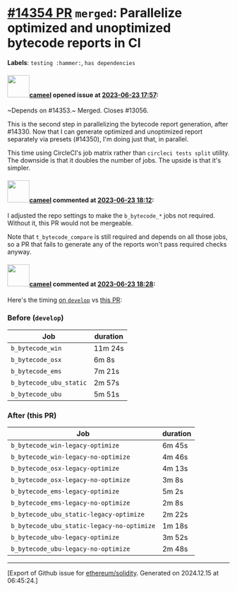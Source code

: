 # [\#14354 PR](https://github.com/ethereum/solidity/pull/14354) `merged`: Parallelize optimized and unoptimized bytecode reports in CI
**Labels**: `testing :hammer:`, `has dependencies`


#### <img src="https://avatars.githubusercontent.com/u/137030?v=4" width="50">[cameel](https://github.com/cameel) opened issue at [2023-06-23 17:57](https://github.com/ethereum/solidity/pull/14354):

~Depends on #14353.~ Merged.
Closes #13056.

This is the second step in parallelizing the bytecode report generation, after #14330. Now that I can generate optimized and unoptimized report separately via presets (#14350), I'm doing just that, in parallel.

This time using CircleCI's job matrix rather than `circleci tests split` utility. The downside is that it doubles the number of jobs. The upside is that it's simpler.

#### <img src="https://avatars.githubusercontent.com/u/137030?v=4" width="50">[cameel](https://github.com/cameel) commented at [2023-06-23 18:12](https://github.com/ethereum/solidity/pull/14354#issuecomment-1604664098):

I adjusted the repo settings to make the `b_bytecode_*` jobs not required. Without it, this PR would not be mergeable.

Note that `t_bytecode_compare` is still required and depends on all those jobs, so a PR that fails to generate any of the reports won't pass required checks anyway.

#### <img src="https://avatars.githubusercontent.com/u/137030?v=4" width="50">[cameel](https://github.com/cameel) commented at [2023-06-23 18:28](https://github.com/ethereum/solidity/pull/14354#issuecomment-1604683305):

Here's the timing [on `develop`](https://app.circleci.com/pipelines/github/ethereum/solidity/30335/workflows/eb4a917b-de0c-4dbb-97be-9589451ba59a) vs [this PR](https://app.circleci.com/pipelines/github/ethereum/solidity/30337/workflows/f86db905-7b06-43ad-a563-53ca2b92c2e1):

### Before (`develop`)
| Job                     | duration |
|-------------------------|----------|
| `b_bytecode_win`        | 11m 24s  |
| `b_bytecode_osx`        | 6m 8s    |
| `b_bytecode_ems`        | 7m 21s   |
| `b_bytecode_ubu_static` | 2m 57s   |
| `b_bytecode_ubu`        | 5m 51s   |

### After (this PR)
| Job                                        | duration |
|--------------------------------------------|----------|
| `b_bytecode_win-legacy-optimize`           | 6m 45s   |
| `b_bytecode_win-legacy-no-optimize`        | 4m 46s   |
| `b_bytecode_osx-legacy-optimize`           | 4m 13s   |
| `b_bytecode_osx-legacy-no-optimize`        | 3m 8s    |
| `b_bytecode_ems-legacy-optimize`           | 5m 2s    |
| `b_bytecode_ems-legacy-no-optimize`        | 2m 8s    |
| `b_bytecode_ubu_static-legacy-optimize`    | 2m 22s   |
| `b_bytecode_ubu_static-legacy-no-optimize` | 1m 18s   |
| `b_bytecode_ubu-legacy-optimize`           | 3m 52s   |
| `b_bytecode_ubu-legacy-no-optimize`        | 2m 48s   |


-------------------------------------------------------------------------------



[Export of Github issue for [ethereum/solidity](https://github.com/ethereum/solidity). Generated on 2024.12.15 at 06:45:24.]
